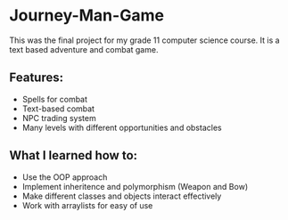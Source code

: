 # Journey-Man-Game
This was the final project for my grade 11 computer science course. It is a text based adventure and combat game.

##  Features:
- Spells for combat
- Text-based combat
- NPC trading system
- Many levels with different opportunities and obstacles

## What I learned how to:
- Use the OOP approach
- Implement inheritence and polymorphism (Weapon and Bow)
- Make different classes and objects interact effectively
- Work with arraylists for easy of use


